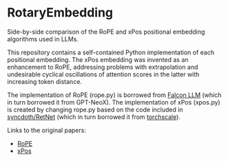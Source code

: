 # RotaryEmbedding

Side-by-side comparison of the RoPE and xPos positional embedding algorithms
used in LLMs.

This repository contains a self-contained Python implementation of each
positional embedding.  The xPos embedding was invented as an enhancement
to RoPE, addressing problems with extrapolation and undesirable cyclical
oscillations of attention scores in the latter with increasing token distance.

The implementation of RoPE (rope.py) is borrowed from [Falcon LLM](https://huggingface.co/tiiuae/falcon-7b/blob/main/modelling_RW.py#L39)
(which in turn borrowed it from GPT-NeoX). The implementation of xPos (xpos.py) is created by changing rope.py based on the code included in [syncdoth/RetNet](https://github.com/syncdoth/RetNet)
(which in turn borrowed it from [torchscale](https://github.com/microsoft/torchscale/blob/main/torchscale/component/xpos_relative_position.py)).

Links to the original papers:
 * [RoPE](https://arxiv.org/pdf/2104.09864.pdf)
 * [xPos](https://arxiv.org/pdf/2212.10554.pdf)
